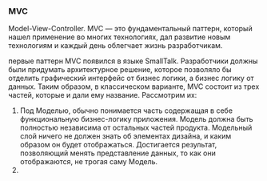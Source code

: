 ### MVC
Model-View-Controller. MVC — это фундаментальный паттерн, который нашел применение во многих технологиях, дал развитие новым технологиям и каждый день облегчает жизнь разработчикам.

первые паттерн MVC появился в языке SmallTalk. Разработчики должны были придумать архитектурное решение, которое позволяло бы отделить графический интерфейс от бизнес логики, а бизнес логику от данных. Таким образом, в классическом варианте, MVC состоит из трех частей, которые и дали ему название. Рассмотрим их:
1. Под Моделью, обычно понимается часть содержащая в себе функциональную бизнес-логику приложения. Модель должна быть полностью независима от остальных частей продукта. Модельный слой ничего не должен знать об элементах дизайна, и каким образом он будет отображаться. Достигается результат, позволяющий менять представление данных, то как они отображаются, не трогая саму Модель.
2. 